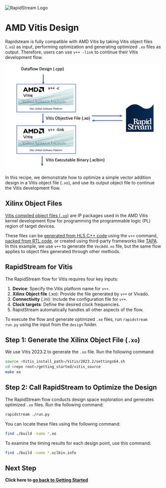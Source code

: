 <!--
Copyright (c) 2024 RapidStream Design Automation, Inc. and contributors.  All rights reserved.
The contributor(s) of this file has/have agreed to the RapidStream Contributor License Agreement.
-->

<img src="https://imagedelivery.net/AU8IzMTGgpVmEBfwPILIgw/1b565657-df33-41f9-f29e-0d539743e700/128" width="64px" alt="RapidStream Logo" />

# AMD Vitis Design

Rapidsteam is fully compatible with AMD Vitis by taking Vitis object files (`.xo`) as input, performing optimization and generating optimized `.xo` files as output. Therefore, users can use `v++ -link` to continue their Vitis development flow.

![](../img/rapidsteram_xo.png)

In this recipe, we demonstrate how to optimize a simple vector addition design in a Vitis object file (`.xo`), and use its output object file to continue the Vitis development flow.

## Xilinx Object Files

[Vitis compiled object files (`.xo`)](https://docs.amd.com/r/en-US/ug1393-vitis-application-acceleration/Design-Topology) are IP packages used in the AMD Vitis kernel development flow for programming the programmable logic (PL) region of target devices.

These files can be [generated from HLS C++ code](https://docs.amd.com/r/en-US/ug1393-vitis-application-acceleration/Developing-PL-Kernels-using-C) using the `v++` command, [packed from RTL code](https://docs.amd.com/r/en-US/ug1393-vitis-application-acceleration/RTL-Kernel-Development-Flow), or created using third-party frameworks like [TAPA](https://github.com/UCLA-VAST/tapa). In this example, we use `v++` to generate the `VecAdd.xo` file, but the same flow applies to object files generated through other methods.

## RapidStream for Vitis


The RapidStream flow for Vitis requires four key inputs:

1. **Device**: Specify the Vitis platform name for `v++`.
2. **Xilinx Object file** (.xo): Provide the file generated by `v++` or Vivado.
3. **Connectivity** (.ini): Include the configuration file for `v++`.
4. **Clock targets**: Define the desired clock frequencies.
5. RapidStream automatically handles all other aspects of the flow.

To execute the flow and generate optimized `.xo` files, run `rapidstream run.py` using the input from the `design` folder.

## Step 1: Generate the Xilinx Object File (`.xo`)

We use Vitis 2023.2 to generate the `.xo` file. Run the following command:

```bash
source <Vitis_install_path>/Vitis/2023.2/settings64.sh
cd <repo root>/getting_started/vitis_source
make xo
```


## Step 2: Call RapidStream to Optimize the Design


The RapidStream flow conducts design space exploration and generates optimized `.xo` files. Run the following command:

```bash
rapidstream ./run.py
```

You can locate these files using the following command:

```bash
find ./build -name *.xo
```

To examine the timing results for each design point, use this command:

```bash
find ./build -name *.xclbin.info
```

Next Step
---------
  **Click here to [go back to Getting Started](../README.md)**
